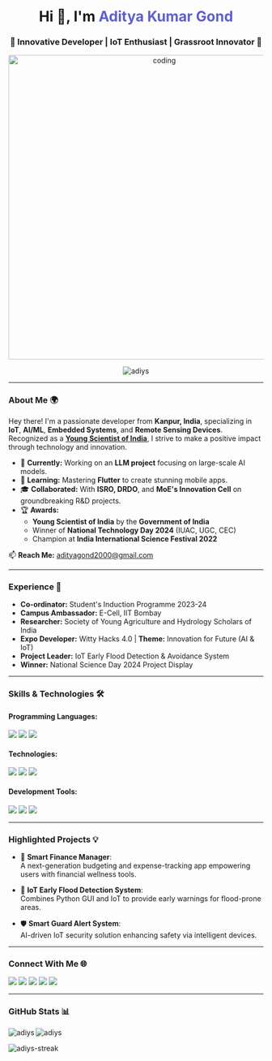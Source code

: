 <h1 align="center">Hi 👋, I'm <span style="color:#5e60ce;">Aditya Kumar Gond</span></h1>
<h3 align="center">🌟 Innovative Developer | IoT Enthusiast | Grassroot Innovator 🌟</h3>

<div align="center">
  <img src="https://miro.medium.com/v2/resize:fit:1360/1*VON9gHTrzeHZbHfXsqfzEA.gif" alt="coding" width="600"/>
</div>

<p align="center"> 
  <img src="https://komarev.com/ghpvc/?username=adiys&label=Profile%20views&color=0e75b6&style=for-the-badge" alt="adiys" />
</p>

---

### **About Me** 🌍
<p>Hey there! I'm a passionate developer from <strong>Kanpur, India</strong>, specializing in <strong>IoT</strong>, <strong>AI/ML</strong>, <strong>Embedded Systems</strong>, and <strong>Remote Sensing Devices</strong>. Recognized as a <strong><u>Young Scientist of India</u></strong>, I strive to make a positive impact through technology and innovation.</p>

- 🔭 **Currently:** Working on an **LLM project** focusing on large-scale AI models.  
- 🌱 **Learning:** Mastering **Flutter** to create stunning mobile apps.  
- 🎓 **Collaborated:** With **ISRO, DRDO**, and **MoE's Innovation Cell** on groundbreaking R&D projects.  
- 🏆 **Awards:**  
  - **Young Scientist of India** by the **Government of India**  
  - Winner of **National Technology Day 2024** (IUAC, UGC, CEC)  
  - Champion at **India International Science Festival 2022**  

📫 **Reach Me:** [adityagond2000@gmail.com](mailto:adityagond2000@gmail.com)  

---

### **Experience** 💼
- **Co-ordinator:** Student's Induction Programme 2023-24  
- **Campus Ambassador:** E-Cell, IIT Bombay  
- **Researcher:** Society of Young Agriculture and Hydrology Scholars of India  
- **Expo Developer:** Witty Hacks 4.0 | **Theme:** Innovation for Future (AI & IoT)  
- **Project Leader:** IoT Early Flood Detection & Avoidance System  
- **Winner:** National Science Day 2024 Project Display  

---

### **Skills & Technologies** 🛠️
#### **Programming Languages:**  
<p>
  <img src="https://img.shields.io/badge/Python-3670A0?style=for-the-badge&logo=python&logoColor=ffdd54" />
  <img src="https://img.shields.io/badge/C++-00599C?style=for-the-badge&logo=cplusplus&logoColor=white" />
  <img src="https://img.shields.io/badge/Java-ED8B00?style=for-the-badge&logo=java&logoColor=white" />
</p>

#### **Technologies:**  
<p>
  <img src="https://img.shields.io/badge/IoT-339933?style=for-the-badge&logo=internetofthings&logoColor=white" />
  <img src="https://img.shields.io/badge/AI/ML-%2320232a.svg?style=for-the-badge&logo=pytorch&logoColor=%23FF6F00" />
  <img src="https://img.shields.io/badge/Embedded_Systems-%2320232a.svg?style=for-the-badge&logo=raspberry-pi&logoColor=%23FF0000" />
</p>

#### **Development Tools:**  
<p>
  <img src="https://img.shields.io/badge/Flutter-02569B?style=for-the-badge&logo=flutter&logoColor=white" />
  <img src="https://img.shields.io/badge/Cloud-Amazon-232F3E?style=for-the-badge&logo=amazon&logoColor=yellow" />
  <img src="https://img.shields.io/badge/Blynk-009688?style=for-the-badge&logo=blynk&logoColor=white" />
</p>

---

### **Highlighted Projects** 💡
- 🚀 **Smart Finance Manager**:  
  A next-generation budgeting and expense-tracking app empowering users with financial wellness tools.  

- 🌊 **IoT Early Flood Detection System**:  
  Combines Python GUI and IoT to provide early warnings for flood-prone areas.  

- 🛡️ **Smart Guard Alert System**:  
  AI-driven IoT security solution enhancing safety via intelligent devices.  

---

### **Connect With Me** 🌐
<p align="left">
  <a href="https://x.com/adii_y_s" target="_blank"><img src="https://img.shields.io/badge/Twitter-%231DA1F2.svg?style=for-the-badge&logo=Twitter&logoColor=white" /></a>
  <a href="https://fb.com/adiys" target="_blank"><img src="https://img.shields.io/badge/Facebook-%231877F2.svg?style=for-the-badge&logo=Facebook&logoColor=white" /></a>
  <a href="https://instagram.com/adi_y_s" target="_blank"><img src="https://img.shields.io/badge/Instagram-%23E4405F.svg?style=for-the-badge&logo=Instagram&logoColor=white" /></a>
  <a href="https://www.youtube.com/@AllAroundScience_ys" target="_blank"><img src="https://img.shields.io/badge/YouTube-%23FF0000.svg?style=for-the-badge&logo=YouTube&logoColor=white" /></a>
  <a href="https://www.hackerrank.com/adiys" target="_blank"><img src="https://img.shields.io/badge/Hackerrank-%232EC866.svg?style=for-the-badge&logo=HackerRank&logoColor=white" /></a>
</p>

---

### **GitHub Stats** 📊
<p>
  <img align="left" src="https://github-readme-stats.vercel.app/api/top-langs?username=adiys&show_icons=true&locale=en&layout=compact&theme=radical" alt="adiys" />
  <img align="center" src="https://github-readme-stats.vercel.app/api?username=adiys&show_icons=true&locale=en&theme=radical" alt="adiys" />
</p>

<p>
  <img align="center" src="https://github-readme-streak-stats.herokuapp.com?user=adiys&theme=radical" alt="adiys-streak" />
</p>